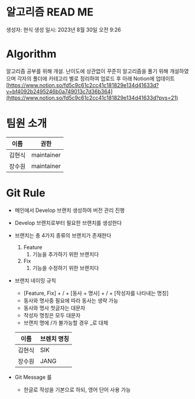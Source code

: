 # 알고리즘 READ ME

생성자: 현식
생성 일시: 2023년 8월 30일 오전 9:26

# Algorithm

알고리즘 공부를 위해 개설.
난이도에 상관없이 꾸준히 알고리즘을 풀기 위해 개설하였으며 각자의 폴더에 카테고리 별로 정리하여 업로드 후 아래 Notion에 업데이트
[https://www.notion.so/fd5c9c61c2cc41c181829e134d41633d?v=bf4092b2495246b0a749013c7d36b364](https://www.notion.so/fd5c9c61c2cc41c181829e134d41633d?pvs=21)

# 팀원 소개

| 이름 | 권한 |
| --- | --- |
| 김현식 | maintainer |
| 장수원 | maintainer |

# Git Rule

- 메인에서 Develop 브랜치 생성하여 버전 관리 진행
- Develop 브랜치로부터 필요한 브랜치를 생성한다
- 브랜치는 총 4가지 종류의 브랜치가 존재한다
    1. Feature
        1. 기능을 추가하기 위한 브랜치다
    2. Fix
        1. 기능을 수정하기 위한 브랜치다
- 브랜치 네이밍 규칙
    - [Feature, Fix] + / + [동사 + 명사] + / + [작성자를 나타내는 명칭]
    - 동사와 명사중 필요에 따라 동사는 생략 가능
    - 동사와 명사 첫글자는 대문자
    - 작성자 명칭은 모두 대문자
    - 브랜치 명에 /가 불가능할 경우 _로 대체
    
    | 이름 | 브렌치 명칭 |
    | --- | --- |
    | 김현식 | SIK |
    | 장수원 | JANG |
- Git Message 룰
    - 한글로 작성을 기본으로 하되, 영어 단어 사용 가능
